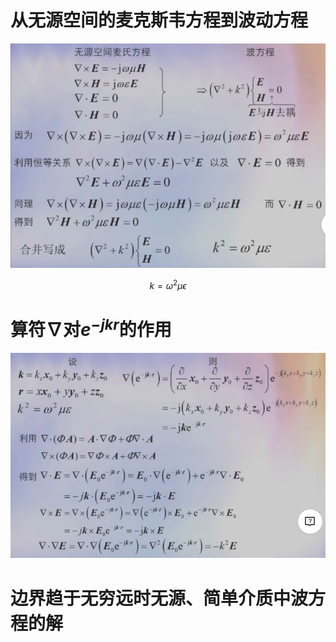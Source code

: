 # 从无源空间的麦克斯韦方程到波动方程

![alt text](image.png)

$$
k = \omega^2\mu\epsilon
$$

# 算符$\nabla$对$e^{-jkr}$的作用

![alt text](image-1.png)

# 边界趋于无穷远时无源、简单介质中波方程的解

